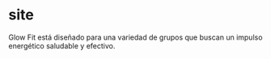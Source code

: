 # site
Glow Fit está diseñado para una variedad de grupos que buscan un impulso energético saludable y efectivo.
